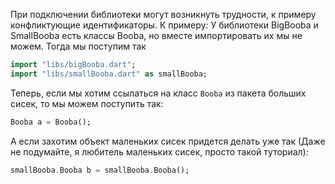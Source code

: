При подключении библиотеки могут возникнуть трудности, к примеру конфликтующие идентификаторы. 
К примеру:
	У библиотеки BigBooba и SmallBooba есть классы Booba, но вместе импортировать их мы не можем. Тогда мы поступим так
```dart 
import "libs/bigBooba.dart";
import "libs/smallBooba.dart" as smallBooba;
``` 
Теперь, если мы хотим ссылаться на класс `Booba` из пакета больших сисек,  то мы можем поступить так:
```dart
Booba a = Booba();
```
А если захотим объект маленьких сисек придется делать уже так (Даже не подумайте, я любитель маленьких сисек, просто такой туториал):
```dart
smallBooba.Booba b = smallBooba.Booba();
```
